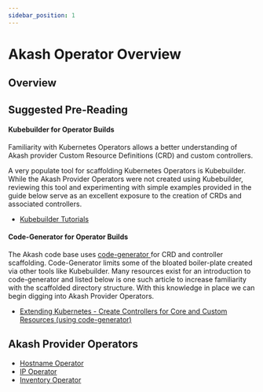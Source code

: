 ```yaml
---
sidebar_position: 1
---
```


# Akash Operator Overview

## Overview

## Suggested Pre-Reading

#### Kubebuilder for Operator Builds

Familiarity with Kubernetes Operators allows a better understanding of Akash provider Custom Resource Definitions (CRD) and custom controllers.

A very populate tool for scaffolding Kubernetes Operators is Kubebuilder.  While the Akash Provider Operators were not created using Kubebuilder, reviewing this tool and experimenting with simple examples provided in the guide below serve as an excellent exposure to the creation of CRDs and associated controllers.

* [Kubebuilder Tutorials](https://book.kubebuilder.io/introduction.html)

#### Code-Generator for Operator Builds

The Akash code base uses [code-generator ](https://github.com/kubernetes/code-generator) for CRD and controller scaffolding.  Code-Generator limits some of the bloated boiler-plate created via other tools like Kubebuilder.  Many resources exist for an introduction to code-generator and listed below is one such article to increase familiarity with the scaffolded directory structure.  With this knowledge in place we can begin digging into Akash Provider Operators.

* [Extending Kubernetes - Create Controllers for Core and Custom Resources (using code-generator)](https://trstringer.com/extending-k8s-custom-controllers/)

## Akash Provider Operators

* [Hostname Operator](./hostname-operator/hostname-operator-overview.md)
* [IP Operator](./ip-operator/ip-operator-overview.md)
* [Inventory Operator](./inventory-operator/inventory-operator-overview.md)